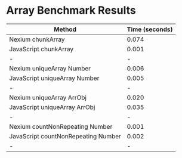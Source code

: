 # Array Benchmark Results

| Method                              | Time (seconds) |
| ----------------------------------- | -------------- |
| Nexium chunkArray                   | 0.074          |
| JavaScript chunkArray               | 0.001          |
| -                                   | -              |
| Nexium uniqueArray Number           | 0.006          |
| JavaScript uniqueArray Number       | 0.005          |
| -                                   | -              |
| Nexium uniqueArray ArrObj           | 0.020          |
| JavaScript uniqueArray ArrObj       | 0.035          |
| -                                   | -              |
| Nexium countNonRepeating Number     | 0.001          |
| JavaScript countNonRepeating Number | 0.002          |
| -                                   | -              |
